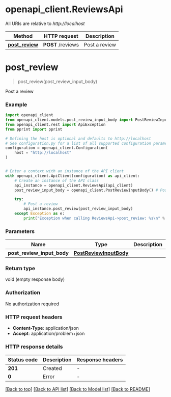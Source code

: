 # openapi_client.ReviewsApi

All URIs are relative to *http://localhost*

Method | HTTP request | Description
------------- | ------------- | -------------
[**post_review**](ReviewsApi.md#post_review) | **POST** /reviews | Post a review


# **post_review**
> post_review(post_review_input_body)

Post a review

### Example


```python
import openapi_client
from openapi_client.models.post_review_input_body import PostReviewInputBody
from openapi_client.rest import ApiException
from pprint import pprint

# Defining the host is optional and defaults to http://localhost
# See configuration.py for a list of all supported configuration parameters.
configuration = openapi_client.Configuration(
    host = "http://localhost"
)


# Enter a context with an instance of the API client
with openapi_client.ApiClient(configuration) as api_client:
    # Create an instance of the API class
    api_instance = openapi_client.ReviewsApi(api_client)
    post_review_input_body = openapi_client.PostReviewInputBody() # PostReviewInputBody | 

    try:
        # Post a review
        api_instance.post_review(post_review_input_body)
    except Exception as e:
        print("Exception when calling ReviewsApi->post_review: %s\n" % e)
```



### Parameters


Name | Type | Description  | Notes
------------- | ------------- | ------------- | -------------
 **post_review_input_body** | [**PostReviewInputBody**](PostReviewInputBody.md)|  | 

### Return type

void (empty response body)

### Authorization

No authorization required

### HTTP request headers

 - **Content-Type**: application/json
 - **Accept**: application/problem+json

### HTTP response details

| Status code | Description | Response headers |
|-------------|-------------|------------------|
**201** | Created |  -  |
**0** | Error |  -  |

[[Back to top]](#) [[Back to API list]](../README.md#documentation-for-api-endpoints) [[Back to Model list]](../README.md#documentation-for-models) [[Back to README]](../README.md)

